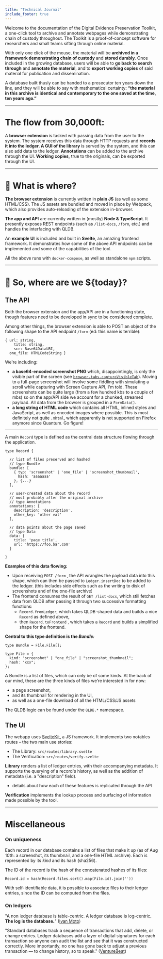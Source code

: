 ```yaml
---
title: "Technical Journal"
include_footer: true
---
```


Welcome to the documentation of the Digital Evidence Preservation Toolkit, a one-click tool to archive and annotate webpages while demonstrating chain of custody throughout. The Toolkit is a proof-of-concept software for researchers and small teams sifting through online material.

With only one click of the mouse, the material will be **archived in a framework demonstrating chain of custody** and **stored durably**. Once included in the growing database, users will be able to **go back to search through** and **annotate the material**, and to **export working copies** of said material for publication and dissemination.

A database built thusly can be handed to a prosecutor ten years down the line, and they will be able to say with mathematical certainty: **“the material in this archive is identical and contemporary to the one saved at the time, ten years ago.”**

---

# **The flow from 30,000ft:**

A **browser extension** is tasked with passing data from the user to the system.
The system receives this data through HTTP requests and **records it into the ledger.
A GUI of the library** is served by the system, and this can also add data to the ledger. **Annotations** can be added to the archive through the UI. **Working copies,** true to the originals, can be exported through the UI.

---

# 🤔 What is where?

**The browser extension** is currently written in **plain JS** (as well as some HTML/CSS). The JS assets are bundled and moved in place by Webpack, which also provides auto-reloading of the extension in-browser.

**The app and API** are currently written in (mostly) **Node & TypeScript**. It presently exposes REST endpoints (such as `/list-docs`, `/form`, etc.) and handles the interfacing with QLDB.

An **example UI** is included and built in **Svelte**, an amazing frontend framework. It demonstrates how some of the above API endpoints can be implemented and some of the capabilities of the tool.

All the above runs with `docker-compose`, as well as standalone `npm` scripts.

---

# 🥱 So, where are we ${today}?

## The API

Both the browser extension and the app/API are in a functioning state, though features need to be developed in sync to be considered complete.

Among other things, the browser extension is able to POST an object of the following shape to the API endpoint `/form` (ed: this name is terrible):

```tsx
{ url: string,
	title: string,
	scr: Base64DataURI,
  one_file: HTMLCodeString }
```

We're including:

- **a base64-encoded screenshot PNG** which, disappointingly, is only the visible part of the screen (see [`browser.tabs.captureVisibleTab`](https://developer.mozilla.org/en-US/docs/Mozilla/Add-ons/WebExtensions/API/Tabs/captureVisibleTab)).
  Moving to a full-page screenshot will involve some fiddling with simulating a scroll while capturing with Screen Capture API, I'm told.
  These screenshots can be quite large (from a few hundred kbs to a couple of mbs) so on the app/API side we account for a chunked, streamed payload. All data from the browser is grouped in a `FormData()`.
- **a long string of HTML code** which contains all HTML, inlined styles and JavaScript, as well as encoded images where possible.
  This is most definitely not quite `.mhtml`, which apparently is not supported on Firefox anymore since Quantum. Go figure!

---

A main `Record` type is defined as the central data structure flowing through the application.

```tsx
type Record {

  // list of files preserved and hashed
  // type Bundle
  bundle: [
    { typ: 'screenshot' | 'one_file' | 'screenshot_thumbnail',
      hash: 'aaaaaaa'
    }, {...}
  ],

  // user-created data about the record
  // most probably after the original archive
  // type Annotations
  annotations: [
    description: 'description',
    other_key: 'other val'
  ],

  // data points about the page saved
  // type Data
  data: {
    title: 'page title',
    url: 'https://foo.bar.com'
  }

}
```

**Examples of this data flowing:**

- Upon receiving `POST /form` , the API wrangles the payload data into this shape, which can then be passed to `Ledger.insertDoc` to be added to the ledger.
  (this includes side effects such as the writing to disk of screenshots and of the one-file archive)
- The frontend consumes the result of `GET /list-docs`, which still fetches data from QLDB after passing it through two successive formatting functions:
  - `Record.fromLedger`, which takes QLDB-shaped data and builds a nice `Record` as defined above,
  - then `Record.toFrontend` , which takes a `Record` and builds a simplified shape for the frontend.

**Central to this type definition is the _Bundle:_**

```tsx
type Bundle = File.File[];

type File = {
  kind: "screenshot" | "one_file" | "screenshot_thumbnail";
  hash: "xxx";
};
```

A Bundle is a list of files, which can only be of some kinds. At the back of our mind, these are the three kinds of files we're interested in for now:

- a page screenshot,
- and its thumbnail for rendering in the UI,
- as well as a one-file download of all the HTML/CSS/JS assets

The QLDB logic can be found under the `QLDB.*` namespace.

## The UI

The webapp uses [SvelteKit](https://kit.svelte.dev), a JS framework. It implements two notables routes – the two main use stories:

- The Library: `src/routes/library.svelte`
- The Verification: `src/routes/verify.svelte`

**Library** renders a list of ledger entries, with their accompanying metadata. It supports the querying of a record's history, as well as the addition of metadata (i.e. a "description" field).

- details about how each of these features is replicated through the API

**Verification** implements the lookup process and surfacing of information made possible by the tool.

---

# Miscellaneous

### On uniqueness

Each record in our database contains a list of files that make it up (as of Aug 10th: a screenshot, its thumbnail, and a one-file HTML archive). Each is represented by its _kind_ and its hash (sha256).

The ID of the record is the hash of the concatenated hashes of its files:

`Record.id = hash(Record.files.sort().map(File.id).join(''))`

With self-identifiable data, it is possible to associate files to their ledger entries, since the ID can be computed from the files.

### On ledgers

"A non ledger database is table-centric. A ledger database is log-centric. **The log is the database.**" ([Ivan Moto](https://ivan.mw/2019-11-24/what-is-a-ledger-database))

"Standard databases track a sequence of transactions that add, delete, or change entries. Ledger databases add a layer of digital signatures for each transaction so anyone can audit the list and see that it was constructed correctly. More importantly, no one has gone back to adjust a previous transaction — to change history, so to speak." ([VentureBeat](https://venturebeat.com/2021/01/18/database-trends-why-you-need-a-ledger-database/))
